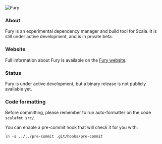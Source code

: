![Fury](https://storage.googleapis.com/revivalist/images/furybuild/furylogo.png)

### About
Fury is an experimental dependency manager and build tool for Scala. It is
still under active development, and is in private beta.

### Website
Full information about Fury is available on the [Fury website](https://fury.build/).

### Status
Fury is under active development, but a binary release is not publicly
available yet.

### Code formatting
Before committing, please remember to run auto-formatter on the code `scalafmt src/`.

You can enable a pre-commit hook that will check it for you with:

    ln -s ../../pre-commit .git/hooks/pre-commit

